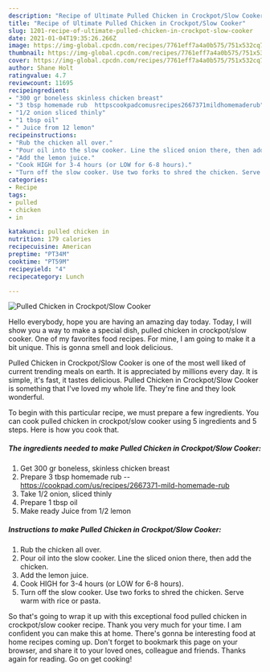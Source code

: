 ```yaml
---
description: "Recipe of Ultimate Pulled Chicken in Crockpot/Slow Cooker"
title: "Recipe of Ultimate Pulled Chicken in Crockpot/Slow Cooker"
slug: 1201-recipe-of-ultimate-pulled-chicken-in-crockpot-slow-cooker
date: 2021-01-04T19:35:26.266Z
image: https://img-global.cpcdn.com/recipes/7761eff7a4a0b575/751x532cq70/pulled-chicken-in-crockpotslow-cooker-recipe-main-photo.jpg
thumbnail: https://img-global.cpcdn.com/recipes/7761eff7a4a0b575/751x532cq70/pulled-chicken-in-crockpotslow-cooker-recipe-main-photo.jpg
cover: https://img-global.cpcdn.com/recipes/7761eff7a4a0b575/751x532cq70/pulled-chicken-in-crockpotslow-cooker-recipe-main-photo.jpg
author: Shane Holt
ratingvalue: 4.7
reviewcount: 11695
recipeingredient:
- "300 gr boneless skinless chicken breast"
- "3 tbsp homemade rub  httpscookpadcomusrecipes2667371mildhomemaderub"
- "1/2 onion sliced thinly"
- "1 tbsp oil"
- " Juice from 12 lemon"
recipeinstructions:
- "Rub the chicken all over."
- "Pour oil into the slow cooker. Line the sliced onion there, then add the chicken."
- "Add the lemon juice."
- "Cook HIGH for 3-4 hours (or LOW for 6-8 hours)."
- "Turn off the slow cooker. Use two forks to shred the chicken. Serve warm with rice or pasta."
categories:
- Recipe
tags:
- pulled
- chicken
- in

katakunci: pulled chicken in 
nutrition: 179 calories
recipecuisine: American
preptime: "PT34M"
cooktime: "PT59M"
recipeyield: "4"
recipecategory: Lunch

---
```



![Pulled Chicken in Crockpot/Slow Cooker](https://img-global.cpcdn.com/recipes/7761eff7a4a0b575/751x532cq70/pulled-chicken-in-crockpotslow-cooker-recipe-main-photo.jpg)

Hello everybody, hope you are having an amazing day today. Today, I will show you a way to make a special dish, pulled chicken in crockpot/slow cooker. One of my favorites food recipes. For mine, I am going to make it a bit unique. This is gonna smell and look delicious.

Pulled Chicken in Crockpot/Slow Cooker is one of the most well liked of current trending meals on earth. It is appreciated by millions every day. It is simple, it's fast, it tastes delicious. Pulled Chicken in Crockpot/Slow Cooker is something that I've loved my whole life. They're fine and they look wonderful.




To begin with this particular recipe, we must prepare a few ingredients. You can cook pulled chicken in crockpot/slow cooker using 5 ingredients and 5 steps. Here is how you cook that.

<!--inarticleads1-->

##### The ingredients needed to make Pulled Chicken in Crockpot/Slow Cooker:

1. Get 300 gr boneless, skinless chicken breast
1. Prepare 3 tbsp homemade rub -- https://cookpad.com/us/recipes/2667371-mild-homemade-rub
1. Take 1/2 onion, sliced thinly
1. Prepare 1 tbsp oil
1. Make ready  Juice from 1/2 lemon




<!--inarticleads2-->

##### Instructions to make Pulled Chicken in Crockpot/Slow Cooker:

1. Rub the chicken all over.
1. Pour oil into the slow cooker. Line the sliced onion there, then add the chicken.
1. Add the lemon juice.
1. Cook HIGH for 3-4 hours (or LOW for 6-8 hours).
1. Turn off the slow cooker. Use two forks to shred the chicken. Serve warm with rice or pasta.




So that's going to wrap it up with this exceptional food pulled chicken in crockpot/slow cooker recipe. Thank you very much for your time. I am confident you can make this at home. There's gonna be interesting food at home recipes coming up. Don't forget to bookmark this page on your browser, and share it to your loved ones, colleague and friends. Thanks again for reading. Go on get cooking!
